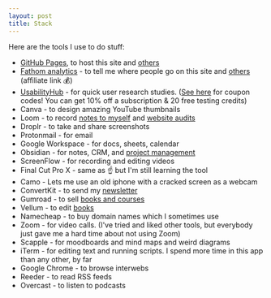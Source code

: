 ```yaml
---
layout: post
title: Stack
---
```


Here are the tools I use to do stuff:

- [GitHub Pages](https://pages.github.com/), to host this site and [others](/sites)
- [Fathom analytics](https://usefathom.com/ref/BLQQDD) - to tell me where people go on this site and [others](/websites) (affiliate link 💰)
- [UsabilityHub](https://usabilityhub.com/) - for quick user research studies. ([See here](/affiliate-links) for coupon codes! You can get 10% off a subscription & 20 free testing credits)
- Canva - to design amazing YouTube thumbnails
- Loom - to record [notes to myself](/vibes-based-project-management) and [website audits](/audits)
- Droplr - to take and share screenshots
- Protonmail - for email
- Google Workspace - for docs, sheets, calendar
- Obsidian - for notes, CRM, and [project management](/vibes-based-project-management)
- ScreenFlow - for recording and editing videos
- Final Cut Pro X - same as ☝️ but I'm still learning the tool
- Camo - Lets me use an old iphone with a cracked screen as a webcam
- ConvertKit - to send my [newsletter](/newsletter)
- Gumroad - to sell [books and courses](https://shop.briandavidhall.com/)
- Vellum - to edit [books](/books)
- Namecheap - to buy domain names which I sometimes use
- Zoom - for video calls. (I've tried and liked other tools, but everybody just gave me a hard time about not using Zoom)
- Scapple - for moodboards and mind maps and weird diagrams
- iTerm - for editing text and running scripts. I spend more time in this app than any other, by far
- Google Chrome - to browse interwebs
- Reeder - to read RSS feeds
- Overcast - to listen to podcasts
